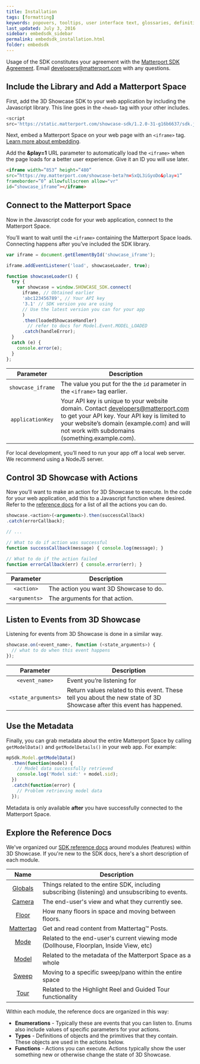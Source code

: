 ```yaml
---
title: Installation
tags: [formatting]
keywords: popovers, tooltips, user interface text, glossaries, definitions
last_updated: July 3, 2016
sidebar: embedsdk_sidebar
permalink: embedsdk_installation.html
folder: embedsdk
---
```


<div class="note">Usage of the SDK constitutes your agreement with the <a href="https://matterport.com/legal/sdk-agreement/">Matterport SDK Agreement</a>. Email <a href="mailto:developers@matterport.com">developers@matterport.com</a> with any questions.</div>

## Include the Library and Add a Matterport Space

First, add the 3D Showcase SDK to your web application by including the Javascript library. This line goes in the `<head>` tag with your other includes.

``` javascript
<script
src='https://static.matterport.com/showcase-sdk/1.2.0-31-g16b6637/sdk.js'>
```

Next, embed a Matterport Space on your web page with an `<iframe>` tag. [Learn more about embedding](https://support.matterport.com/hc/en-us/articles/115004549347-Embed-a-Space-with-an-iframe-).

Add the **&play=1** URL parameter to automatically load the `<iframe>` when the page loads for a better user experience. Give it an ID you will use later.

``` html
<iframe width=”853” height=”480”
src=”https://my.matterport.com/showcase-beta?m=SxQL3iGyoDo&play=1”
frameborder=”0” allowfullscreen allow="vr"
id=”showcase_iframe”></iframe>
```

## Connect to the Matterport Space

Now in the Javascript code for your web application, connect to the Matterport Space.

You’ll want to wait until the `<iframe>` containing the Matterport Space loads. Connecting happens after you’ve included the SDK library.

``` javascript
var iframe = document.getElementById('showcase_iframe');

iframe.addEventListener('load', showcaseLoader, true);

function showcaseLoader() {
  try {
    var showcase = window.SHOWCASE_SDK.connect(
      iframe, // Obtained earlier
      'abc123456789', // Your API key
      '3.1' // SDK version you are using
      // Use the latest version you can for your app
      )
      .then(loadedShowcaseHandler)
        // refer to docs for Model.Event.MODEL_LOADED
      .catch(handleError);
  }
  catch (e) {
    console.error(e);
  }
};
```

Parameter | Description
:---: | ---
`showcase_iframe` | The value you put for the the `id` parameter in the `<iframe>` tag earlier.
`applicationKey` | Your API key is unique to your website domain. Contact <developers@matterport.com> to get your API key. Your API key is limited to your website’s domain (example.com) and will not work with subdomains (something.example.com).


<div class="note">For local development, you’ll need to run your app off a local web server. We recommend using a NodeJS server.</div>


## Control 3D Showcase with Actions

Now you’ll want to make an action for 3D Showcase to execute. In the code for your web application, add this to a Javascript function where desired. Refer to the [reference docs](reference/index.html) for a list of all the actions you can do.

```javascript
showcase.<action>(<arguments>).then(successCallback)
.catch(errorCallback);

// ...

// What to do if action was successful
function successCallback(message) { console.log(message); }

// What to do if the action failed
function errorCallback(err) { console.error(err); }
```

Parameter | Description
:---: | ---
`<action>` | The action you want 3D Showcase to do.
`<arguments>` | The arguments for that action.


## Listen to Events from 3D Showcase

Listening for events from 3D Showcase is done in a similar way.

```javascript
showcase.on(<event_name>, function (<state_arguments>) {
  // what to do when this event happens
});
```

Parameter | Description
:-----: | -----
`<event_name>` | Event you’re listening for
`<state_arguments>` | Return values related to this event. These tell you about the new state of 3D Showcase after this event has happened.


## Use the Metadata

Finally, you can grab metadata about the entire Matterport Space by calling `getModelData()` and `getModelDetails()` in your web app. For example:

``` javascript
mpSdk.Model.getModelData()
  .then(function(model) {
    // Model data successfully retrieved
    console.log('Model sid:' + model.sid);
  })
  .catch(function(error) {
    // Problem retrieving model data
  });
```

Metadata is only available **after** you have successfully connected to the Matterport Space.


## Explore the Reference Docs

We've organized our [SDK reference docs](reference/index.html) around modules (features) within 3D Showcase. If you're new to the SDK docs, here's a short description of each module.

Name | Description
:---: | ---
[Globals](reference/index.html) | Things related to the entire SDK, including subscribing (listening) and unsubscribing to events.
[Camera](reference/modules/camera.html) | The end-user's view and what they currently see.
[Floor](reference/modules/floor.html) | How many floors in space and moving between floors.
[Mattertag](reference/modules/mattertag.html) | Get and read content from Mattertag™ Posts.
[Mode](reference/modules/mode.html) | Related to the end-user's current viewing mode (Dollhouse, Floorplan, Inside View, etc)
[Model](reference/modules/model.html) | Related to the metadata of the Matterport Space as a whole
[Sweep](reference/modules/sweep.html) | Moving to a specific sweep/pano within the entire space
[Tour](reference/modules/tour.html) | Related to the Highlight Reel and Guided Tour functionality

Within each module, the reference docs are organized in this way:
- **Enumerations** - Typically these are events that you can listen to. Enums also include values of specific parameters for your actions.
- **Types** - Definitions of objects and the primitives that they contain. These objects are used in the actions below.
- **Functions** - Actions you can execute. Actions typically show the user something new or otherwise change the state of 3D Showcase.
